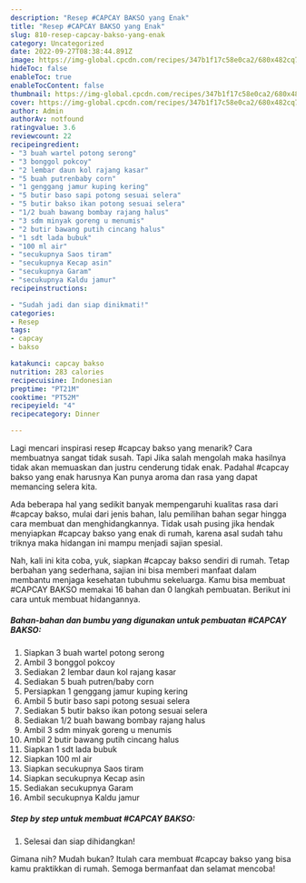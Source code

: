 ```yaml
---
description: "Resep #CAPCAY BAKSO yang Enak"
title: "Resep #CAPCAY BAKSO yang Enak"
slug: 810-resep-capcay-bakso-yang-enak
category: Uncategorized
date: 2022-09-27T08:38:44.891Z
image: https://img-global.cpcdn.com/recipes/347b1f17c58e0ca2/680x482cq70/capcay-bakso-foto-resep-utama.jpg
hideToc: false
enableToc: true
enableTocContent: false
thumbnail: https://img-global.cpcdn.com/recipes/347b1f17c58e0ca2/680x482cq70/capcay-bakso-foto-resep-utama.jpg
cover: https://img-global.cpcdn.com/recipes/347b1f17c58e0ca2/680x482cq70/capcay-bakso-foto-resep-utama.jpg
author: Admin
authorAv: notfound
ratingvalue: 3.6
reviewcount: 22
recipeingredient:
- "3 buah wartel potong serong"
- "3 bonggol pokcoy"
- "2 lembar daun kol rajang kasar"
- "5 buah putrenbaby corn"
- "1 genggang jamur kuping kering"
- "5 butir baso sapi potong sesuai selera"
- "5 butir bakso ikan potong sesuai selera"
- "1/2 buah bawang bombay rajang halus"
- "3 sdm minyak goreng u menumis"
- "2 butir bawang putih cincang halus"
- "1 sdt lada bubuk"
- "100 ml air"
- "secukupnya Saos tiram"
- "secukupnya Kecap asin"
- "secukupnya Garam"
- "secukupnya Kaldu jamur"
recipeinstructions:

- "Sudah jadi dan siap dinikmati!"
categories:
- Resep
tags:
- capcay
- bakso

katakunci: capcay bakso 
nutrition: 283 calories
recipecuisine: Indonesian
preptime: "PT21M"
cooktime: "PT52M"
recipeyield: "4"
recipecategory: Dinner

---
```



Lagi mencari inspirasi resep #capcay bakso yang menarik? Cara membuatnya sangat tidak susah. Tapi Jika salah mengolah maka hasilnya tidak akan memuaskan dan justru cenderung tidak enak. Padahal #capcay bakso yang enak harusnya Kan punya aroma dan rasa yang dapat memancing selera kita.




Ada beberapa hal yang sedikit banyak mempengaruhi kualitas rasa dari #capcay bakso, mulai dari jenis bahan, lalu pemilihan bahan segar hingga cara membuat dan menghidangkannya. Tidak usah pusing jika hendak menyiapkan #capcay bakso yang enak di rumah, karena asal sudah tahu triknya maka hidangan ini mampu menjadi sajian spesial.


Nah, kali ini kita coba, yuk, siapkan #capcay bakso sendiri di rumah. Tetap berbahan yang sederhana, sajian ini bisa memberi manfaat dalam membantu menjaga kesehatan tubuhmu sekeluarga. Kamu bisa membuat #CAPCAY BAKSO memakai 16 bahan dan 0 langkah pembuatan. Berikut ini cara untuk membuat hidangannya.

<!--inarticleads1-->

##### Bahan-bahan dan bumbu yang digunakan untuk pembuatan #CAPCAY BAKSO:

1. Siapkan 3 buah wartel potong serong
1. Ambil 3 bonggol pokcoy
1. Sediakan 2 lembar daun kol rajang kasar
1. Sediakan 5 buah putren/baby corn
1. Persiapkan 1 genggang jamur kuping kering
1. Ambil 5 butir baso sapi potong sesuai selera
1. Sediakan 5 butir bakso ikan potong sesuai selera
1. Sediakan 1/2 buah bawang bombay rajang halus
1. Ambil 3 sdm minyak goreng u menumis
1. Ambil 2 butir bawang putih cincang halus
1. Siapkan 1 sdt lada bubuk
1. Siapkan 100 ml air
1. Siapkan secukupnya Saos tiram
1. Siapkan secukupnya Kecap asin
1. Sediakan secukupnya Garam
1. Ambil secukupnya Kaldu jamur




<!--inarticleads2-->

##### Step by step untuk membuat #CAPCAY BAKSO:


1. Selesai dan siap dihidangkan!



Gimana nih? Mudah bukan? Itulah cara membuat #capcay bakso yang bisa kamu praktikkan di rumah. Semoga bermanfaat dan selamat mencoba!

